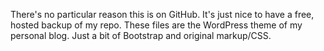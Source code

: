 There's no particular reason this is on GitHub. It's just nice to have a free, hosted 
backup of my repo. These files are the WordPress theme of my personal blog. Just a bit of 
Bootstrap and original markup/CSS.
